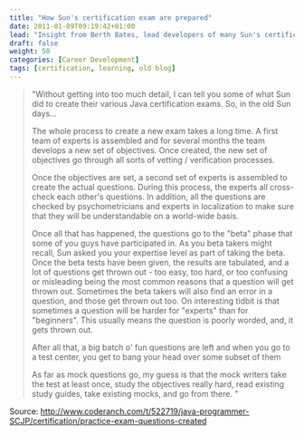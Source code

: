 ```yaml
---
title: "How Sun's certification exam are prepared"
date: 2011-01-09T09:19:42+01:00
lead: "Insight from Berth Bates, lead developers of many Sun's certification exam"
draft: false
weight: 50
categories: [Career Development]
tags: [certification, learning, old blog]
---
```


> "Without getting into too much detail, I can tell you some of what Sun did to create their various Java certification exams. So, in the old Sun days...
> 
> The whole process to create a new exam takes a long time. A first team of experts is assembled and for several months the team develops a new set of objectives. Once created, the new set of objectives go through all sorts of vetting / verification processes.
> 
> Once the objectives are set, a second set of experts is assembled to create the actual questions. During this process, the experts all cross-check each other's questions. In addition, all the questions are checked by psychometricians and experts in localization to make sure that they will be understandable on a world-wide basis.
>
> Once all that has happened, the questions go to the "beta" phase that some of you guys have participated in. As you beta takers might recall, Sun asked you your expertise level as part of taking the beta. Once the beta tests have been given, the results are tabulated, and a lot of questions get thrown out - too easy, too hard, or too confusing or misleading being the most common reasons that a question will get thrown out. Sometimes the beta takers will also find an error in a question, and those get thrown out too. On interesting tidbit is that sometimes a question will be harder for "experts" than for "beginners". This usually means the question is poorly worded, and, it gets thrown out.
> 
> After all that, a big batch o' fun questions are left and when you go to a test center, you get to bang your head over some subset of them 
> 
> As far as mock questions go, my guess is that the mock writers take the test at least once, study the objectives really hard, read existing study guides, take existing mocks, and go from there. "


Source: http://www.coderanch.com/t/522719/java-programmer-SCJP/certification/practice-exam-questions-created